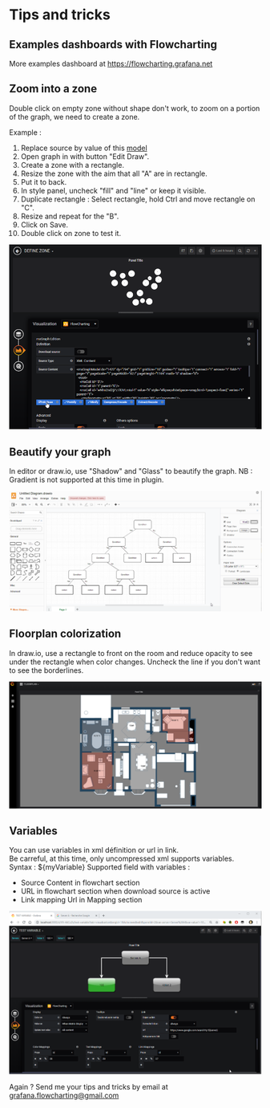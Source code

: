 # Tips and tricks

## Examples dashboards with Flowcharting
More examples dashboard at
https://flowcharting.grafana.net

## Zoom into a zone

Double click on empty zone without shape don't work, to zoom on a portion of the graph, we need to create a zone.  
  
Example :  

1. Replace source by value of this [model](https://raw.githubusercontent.com/algenty/flowcharting-repository/master/graphs/ch2_zone.drawio)
2. Open graph in with button "Edit Draw".
3. Create a zone with a rectangle.
4. Resize the zone with the aim that all "A" are in rectangle.
5. Put it to back.
6. In style panel, uncheck "fill" and "line" or keep it visible.
7. Duplicate rectangle : Select rectangle, hold Ctrl and move rectangle on "C".
8. Resize and repeat for the "B".
9.  Click on Save.
10. Double click on zone to test it.

[![animation](images/zoom_zone_ani.png)](images/zoom_zone_ani.png)

## Beautify your graph

In editor or draw.io, use "Shadow" and "Glass" to beautify the graph.
NB : Gradient is not supported at this time in plugin.

[![animation](images/tips_beautify.png)](images/tips_beautify.png)

## Floorplan colorization

In draw.io, use a rectangle to front on the room and reduce opacity to see under the rectangle when color changes.
Uncheck the line if you don't want to see the borderlines.

[![animation](images/floorplan_ani.png)](images/floorplan_ani.png)

## Variables
You can use variables in xml définition or url in link.  
Be carreful, at this time, only uncompressed xml supports variables.  
Syntax : ${myVariable}
Supported field with variables :
  - Source Content in flowchart section
  - URL in flowchart section when download source is active
  - Link mapping Url in Mapping section

[![animation](images/variable_link_ani.png)](images/variable_link_ani.png)


Again ? Send me your tips and tricks by email at <grafana.flowcharting@gmail.com>
